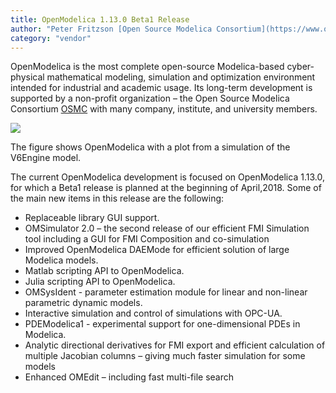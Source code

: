 ```yaml
---
title: OpenModelica 1.13.0 Beta1 Release
author: "Peter Fritzson [Open Source Modelica Consortium](https://www.openmodelica.org/)"
category: "vendor"
---
```


OpenModelica is the most complete open-source Modelica-based cyber-physical mathematical modeling,
simulation and optimization environment intended for industrial and academic usage.
Its long-term development is supported by a non-profit organization – the Open Source Modelica Consortium [OSMC](https://www.openmodelica.org/)
with many company, institute, and university members.

![](https://openmodelica.github.io/OpenModelica-Resources/images/2015-OpenModelica-V6Engine-3x4-cropped-400x287.png)

The figure shows OpenModelica with a plot from a simulation of the V6Engine model.

The current OpenModelica development is focused on OpenModelica 1.13.0, for which a Beta1 release is planned at the beginning of April,2018.
Some of the main new items in this release are the following:

- Replaceable library GUI support.
- OMSimulator 2.0 – the second release of our efficient FMI Simulation tool including a GUI for FMI Composition and co-simulation
- Improved OpenModelica DAEMode for efficient solution of large Modelica models.
- Matlab scripting API to OpenModelica.
- Julia scripting API to OpenModelica.
- OMSysIdent - parameter estimation module for linear and non-linear parametric dynamic models.
- Interactive simulation and control of simulations with OPC-UA.
- PDEModelica1 - experimental support for one-dimensional PDEs in Modelica.
- Analytic directional derivatives for FMI export and efficient calculation of multiple Jacobian columns – giving much faster simulation for some models
- Enhanced OMEdit – including fast multi-file search

